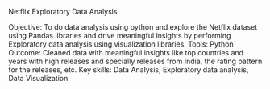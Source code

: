 Netflix Exploratory Data Analysis

Objective: To do data analysis using python and explore the Netflix dataset using Pandas libraries and drive meaningful insights by performing Exploratory data analysis using visualization libraries.
Tools: Python
Outcome: Cleaned data with meaningful insights like top countries and years with high releases and specially releases from India, the rating pattern for the releases, etc.
Key skills: Data Analysis, Exploratory data analysis, Data Visualization


